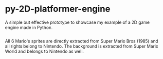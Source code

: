 # py-2D-platformer-engine

A simple but effective prototype to showcase my example of a 2D game engine made in Python.

<img href="https://i.imgur.com/EydQPCO.gif">

All 6 Mario's sprites are directly extracted from Super Mario Bros (1985) and all rights belong to Nintendo. The background is extracted from Super Mario World and belongs to Nintendo as well.
